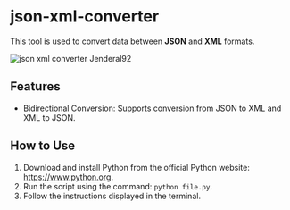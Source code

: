 # json-xml-converter

<p>This tool is used to convert data between <strong>JSON</strong> and <strong>XML</strong> formats.</p>

![json xml converter Jenderal92](https://github.com/user-attachments/assets/fcedf923-bb2c-4df4-a128-cdb6fd5546a1)


## Features

<ul>
<li>Bidirectional Conversion: Supports conversion from JSON to XML and XML to JSON.</li>
</ul>

## How to Use

<ol>
<li>Download and install Python from the official Python website: <a href="https://www.python.org">https://www.python.org</a>.</li>
<li>Run the script using the command: <code>python file.py</code>.</li>
<li>Follow the instructions displayed in the terminal.</li>
</ol>
